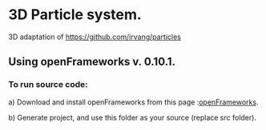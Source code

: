 # 3D Particle system.

3D adaptation of https://github.com/irvang/particles 
## Using openFrameworks v. 0.10.1. 


### To run source code: 

a) Download and install openFrameworks from this page :[openFrameworks](http://openframeworks.cc/download/).

b) Generate project, and use this folder as your source (replace src folder).
